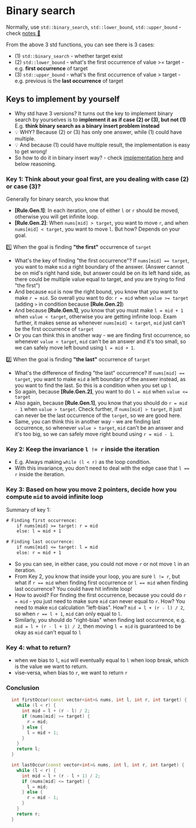# Binary search

Normally, use `std::binary_search`, `std::lower_bound`, `std::upper_bound` - check [notes :notebook:](https://github.com/orbuluh/cpp/blob/main/notes/binary_search.md)

From the above 3 std functions, you can see there is 3 cases:

- (1) `std::binary_search` - whether target exist
- (2) `std::lower_bound` - what's the first occurrence of value >= target - e.g. **first occurrence** of target
- (3) `std::upper_bound` - what's the first occurrence of value > target - e.g. previous is the **last occurrence** of target

## Keys to implement by yourself

- Why std have 3 versions? It turns out the key to implement binary search by yourselves is to **implement it as if case (2) or (3), but not (1)** E.g. **think binary search as a binary insert problem instead**
- :bulb: WHY? Because (2) or (3) has only one answer, while (1) could have multiple.
- :bulb: And because (1) could have multiple result, the implementation is easy to get wrong!
- So how to do it in binary insert way? - check [implementation here](../problem_sets/binary_search/first_and_last_pos_of_tgt_in_arr.h) and below reasoning.

### Key 1: Think about your goal first, are you dealing with case (2) or case (3)?

Generally for binary search, you know that

- **[Rule.Gen.1]**: In each iteration, one of either `l` or `r` should be moved, otherwise you will get infinite loop.
- **[Rule.Gen.2]**: When `nums[mid] > target`, you want to move `r`, and when `nums[mid] < target`, you want to move `l`. But how? Depends on your goal.

:one: When the goal is finding **"the first"** occurrence of `target`

- What's the key of finding "the first occurrence"? If `nums[mid] == target`, you want to make `mid` a right boundary of the answer. (Answer cannot be on mid's right hand side, but answer could be on its left hand side, as there could be multiple value equal to target, and you are trying to find "the first")
- And because `mid` is now the right bound, you know that you want to make `r = mid`. So overall you want to do: `r = mid` when `value >= target` (adding `>` in condition because **[Rule.Gen.2]**)
- And because **[Rule.Gen.1]**, you know that you must make `l = mid + 1` when `value < target`, otherwise you are getting infinite loop. Exam further, it makes sense as whenever `nums[mid] < target`, `mid` just can't be the first occurrence of `target`
- Or you can think this in another way - we are finding first occurrence, so whenever `value < target`, `mid` can't be an answer and it's too small, so we can safely move left bound using `l = mid + 1`.

:two: When the goal is finding **"the last"** occurrence of `target`

- What's the difference of finding "the last" occurrence? If `nums[mid] == target`, you want to make `mid` a left boundary of the answer instead, as you want to find the last. So this is a condition when you set up `l`
- So again, because **[Rule.Gen.2]**, you want to do `l = mid` when `value <= target`
- Also again, because **[Rule.Gen.1]**, you know that you should do `r = mid - 1` when `value > target`. Check further, if `nums[mid] > target`, it just can never be the last occurrence of the `target`, so we are good here.
- Same, you can think this in another way - we are finding last occurrence, so whenever `value > target`, `mid` can't be an answer and it's too big, so we can safely move right bound using `r = mid - 1`.

### Key 2: Keep the invariance `l != r` inside the iteration

- E.g. Always making `while (l < r)` as the loop condition.
- With this invariance, you don't need to deal with the edge case that `l == r` inside the iteration.

### Key 3: Based on how you move 2 pointers, decide how you compute `mid` to avoid infinite loop

Summary of key 1:

```txt
# Finding first occurrence:
    if nums[mid] >= target: r = mid
    else: l = mid + 1

# Finding last occurrence:
    if nums[mid] <= target: l = mid
    else: r = mid + 1
```

- So you can see, in either case, you could not move `r` or not move `l` in an iteration.
- From Key 2, you know that inside your loop, you are sure `l != r`, but what if `r == mid` when finding first occurrence or `l == mid` when finding last occurrence? You could have hit infinite loop!
- How to avoid? For finding the first occurrence, because you could do `r = mid` - you just need to make sure `mid` can never equal to `r`. How? You need to make `mid` calculation "left-bias". How? `mid = l + (r - l) / 2`, so when `r == l + 1`, `mid` can only equal to `l`.
- Similarly, you should do "right-bias" when finding last occurrence, e.g. `mid = l + (r - l + 1) / 2`, then moving `l = mid` is guaranteed to be okay as `mid` can't equal to `l`


### Key 4: what to return?

- when we bias to `l`, `mid` will eventually equal to `l` when loop break, which is the value we want to return.
- vise-versa, when bias to `r`, we want to return `r`

### Conclusion

```cpp
  int firstOccur(const vector<int>& nums, int l, int r, int target) {
    while (l < r) {
      int mid = l + (r - l) / 2;
      if (nums[mid] >= target) {
        r = mid;
      } else {
        l = mid + 1;
      }
    }
    return l;
  }

  int lastOccur(const vector<int>& nums, int l, int r, int target) {
    while (l < r) {
      int mid = l + (r - l + 1) / 2;
      if (nums[mid] <= target) {
        l = mid;
      } else {
        r = mid - 1;
      }
    }
    return r;
  }
```
